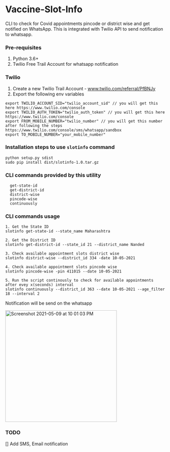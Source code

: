 # Vaccine-Slot-Info
CLI to check for Covid appointments pincode or district wise and get notified on WhatsApp.
This is integrated with Twilio API to send notification to whatsapp.

### Pre-requisites
1. Python 3.6+
2. Twilio Free Trail Account for whatsapp notification

### Twilio
1. Create a new Twilio Trail Account - www.twilio.com/referral/PfBNJy 
2. Export the following env variables
```
export TWILIO_ACCOUNT_SID="twilio_account_sid" // you will get this here https://www.twilio.com/console
export TWILIO_AUTH_TOKEN="twilio_auth_token" // you will get this here https://www.twilio.com/console
export FROM_MOBILE_NUMBER="twilio_number" // you will get this number after following the steps https://www.twilio.com/console/sms/whatsapp/sandbox
export TO_MOBILE_NUMBER="your_mobile_number"
```

### Installation steps to use `slotinfo` command

```
python setup.py sdist
sudo pip install dist/slotinfo-1.0.tar.gz
```

### CLI commands provided by this utility
```
  get-state-id
  get-district-id
  district-wise  
  pincode-wise
  continuously
```

### CLI commands usage
```
1. Get the State ID
slotinfo get-state-id --state_name Maharashtra

2. Get the District ID
slotinfo get-district-id --state_id 21 --district_name Nanded

3. Check available appointment slots district wise
slotinfo district-wise --district_id 334 -date 10-05-2021

4. Check available appointment slots pincode wise
slotinfo pincode-wise -pin 411015 --date 10-05-2021

5. Run the script continously to check for available appointments after evey x(seconds) interval
slotinfo continuously --district_id 363 --date 10-05-2021 --age_filter 18 --interval 2
```

Notification will be send on the whatsapp

<img width="350" alt="Screenshot 2021-05-09 at 10 01 03 PM" src="https://user-images.githubusercontent.com/52563354/117579869-927b1680-b112-11eb-9403-21438d53bc46.png">


### TODO
[] Add SMS, Email notification
